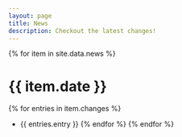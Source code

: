 ```yaml
---
layout: page
title: News
description: Checkout the latest changes!
---
```


{% for item in site.data.news %}
# {{ item.date }}
 {% for entries in item.changes %}
- {{ entries.entry }}
 {% endfor %}
{% endfor %}
